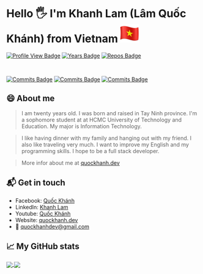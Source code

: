 # Hello &#x1F590; I'm Khanh Lam (Lâm Quốc Khánh) from Vietnam ![Vietnam flag][0]

[![Profile View Badge](https://komarev.com/ghpvc/?username=quockhanhtn)](https://badges.pufler.dev)
[![Years Badge](https://badges.pufler.dev/years/quockhanhtn)](https://badges.pufler.dev)
[![Repos Badge](https://badges.pufler.dev/repos/quockhanhtn)](https://badges.pufler.dev)

<br>

[![Commits Badge](https://badges.pufler.dev/commits/all/quockhanhtn)](https://badges.pufler.dev)
[![Commits Badge](https://badges.pufler.dev/commits/yearly/quockhanhtn)](https://badges.pufler.dev)
[![Commits Badge](https://badges.pufler.dev/commits/monthly/quockhanhtn)](https://badges.pufler.dev)


## 😄 About me

> I am twenty years old. I was born and raised in Tay Ninh province. I'm a sophomore student at at HCMC University of Technology and Education. My major is Information Technology.

>I like having dinner with my family and hanging out with my friend. I also like traveling very much. I want to improve my English and my programming skills. I hope to be a full stack developer.

>More infor about me at [quockhanh.dev][0.4]

## 📬 Get in touch
- Facebook: [Quốc Khánh][0.1]
- LinkedIn: [Khanh Lam][0.2]
- Youtube: [Quốc Khánh][0.3]
- Website: [quockhanh.dev][0.4]
- &#x1F4E7; [quockhanhdev@gmail.com][0.5]



## &#x1f4c8; My GitHub stats
<!--
https://github.com/anuraghazra/github-readme-stats#github-extra-pins

<a href="https://github.com/quockhanhtn/quockhanhtn">
  <img align="center" src="https://github-readme-stats.vercel.app/api/top-langs/?username=quockhanhtn&layout=compact&title_color=eb1f6a&icon_color=e28905&text_color=f1f1eb&bg_color=272822"/>
 </a>
 -->

<a href="https://github.com/quockhanhtn/quockhanhtn">
  <img align="center" src="https://github-readme-stats.vercel.app/api/top-langs/?username=quockhanhtn&layout=compact"/>
 </a>

<a href="https://github.com/quockhanhtn/quockhanhtn">
  <!--Options: &hide=stars,commits,prs,issues,contribs-->
  <img align="center" src="https://github-readme-stats.vercel.app/api?username=quockhanhtn&show_icons=true&hide=prs" />
</a>



[0]: https://github.com/quockhanhtn/quockhanhtn/blob/master/img/vietnam_flag.png
[0.1]: http://facebook.com/profile.php?id=100004367534716
[0.2]: https://www.linkedin.com/in/lamquockhanh
[0.3]: https://www.youtube.com/channel/UCmhjCVQCe69Z68Fc6zsifAQ
[0.4]: https://quockhanh.dev
[0.5]: mailto:quockhanhdev@gmail.com


[1.1]: https://github.com/quockhanhtn/LibraryManager
[1.2]: https://github.com/quockhanhtn/KDrawing
[1.3]: https://github.com/quockhanhtn/LibraryManagerDatabaseVersion
